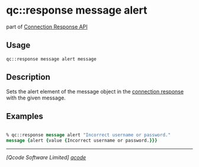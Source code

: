 qc::response message alert
===========

part of [Connection Response API](../response_api.md)

Usage
-----
`qc::response message alert message`

Description
-----------
Sets the alert element of the message object in the [connection response](../connection-response.md) with the given message.

Examples
--------
```tcl

% qc::response message alert "Incorrect username or password."
message {alert {value {Incorrect username or password.}}}

```

----------------------------------
*[Qcode Software Limited] [qcode]*

[qcode]: http://www.qcode.co.uk "Qcode Software"